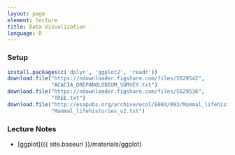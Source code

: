 ```yaml
---
layout: page
element: lecture
title: Data Visualization
language: R
---
```


### Setup

```r
install.packages(c('dplyr', 'ggplot2', 'readr'))
download.file("https://ndownloader.figshare.com/files/5629542",
              "ACACIA_DREPANOLOBIUM_SURVEY.txt")
download.file("https://ndownloader.figshare.com/files/5629536",
              "TREE.txt")
download.file("http://esapubs.org/archive/ecol/E084/093/Mammal_lifehistories_v2.txt",
              "Mammal_lifehistories_v2.txt")
```

### Lecture Notes

* [ggplot]({{ site.baseurl }}/materials/ggplot)

